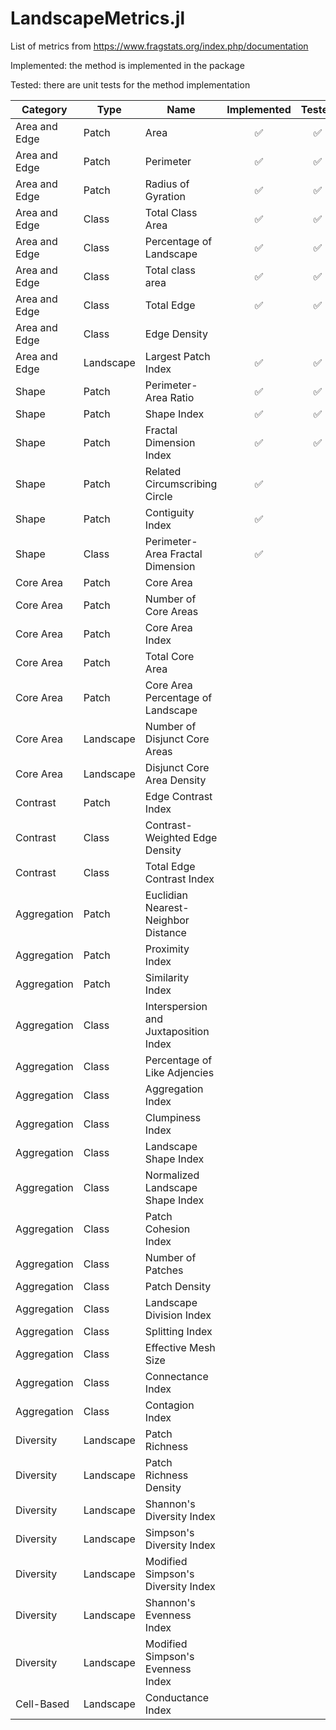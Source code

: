 # LandscapeMetrics.jl

List of metrics from https://www.fragstats.org/index.php/documentation

Implemented: the method is implemented in the package

Tested: there are unit tests for the method implementation


| Category | Type | Name | Implemented | Tested |
|-----|----|---|:-:|:-:|
| Area and Edge | Patch | Area | ✅ | ✅ |
| Area and Edge | Patch | Perimeter | ✅ | ✅ |
| Area and Edge | Patch | Radius of Gyration | ✅ | ✅ |
| Area and Edge | Class | Total Class Area | ✅ | ✅ |
| Area and Edge | Class | Percentage of Landscape | ✅ | ✅ |
| Area and Edge | Class | Total class area | ✅ | ✅ |
| Area and Edge | Class | Total Edge | ✅ | ✅ |
| Area and Edge | Class | Edge Density|  |  |
| Area and Edge | Landscape | Largest Patch Index | ✅ | ✅ |
| Shape | Patch | Perimeter-Area Ratio | ✅ | ✅ |
| Shape | Patch | Shape Index | ✅ | ✅ |
| Shape | Patch | Fractal Dimension Index | ✅ | ✅ |
| Shape | Patch | Related Circumscribing Circle| ✅ |   |
| Shape | Patch | Contiguity Index | ✅ |   |
| Shape | Class | Perimeter-Area Fractal Dimension | ✅ |   |
| Core Area | Patch | Core Area |   |   |
| Core Area | Patch | Number of Core Areas |   |   |
| Core Area | Patch | Core Area Index |   |   |
| Core Area | Patch | Total Core Area |   |   |
| Core Area | Patch | Core Area Percentage of Landscape |   |   |
| Core Area | Landscape | Number of Disjunct Core Areas |   |   |
| Core Area | Landscape | Disjunct Core Area Density |   |   |
| Contrast | Patch | Edge Contrast Index |   |   |
| Contrast | Class | Contrast-Weighted Edge Density |   |   |
| Contrast | Class | Total Edge Contrast Index |   |   |
| Aggregation | Patch | Euclidian Nearest-Neighbor Distance |   |   |  
| Aggregation | Patch | Proximity Index |   |   |
| Aggregation | Patch | Similarity Index |   |   |
| Aggregation | Class | Interspersion and Juxtaposition Index |   |   |
| Aggregation | Class | Percentage of Like Adjencies |   |   |
| Aggregation | Class | Aggregation Index |   |   |
| Aggregation | Class | Clumpiness Index |   |   |
| Aggregation | Class | Landscape Shape Index |   |   |
| Aggregation | Class | Normalized Landscape Shape Index |   |   |
| Aggregation | Class | Patch Cohesion Index |   |   |
| Aggregation | Class | Number of Patches |   |   |
| Aggregation | Class | Patch Density |   |   |
| Aggregation | Class | Landscape Division Index |   |   |
| Aggregation | Class | Splitting Index |   |   |
| Aggregation | Class | Effective Mesh Size |   |   |
| Aggregation | Class | Connectance Index |   |   |
| Aggregation | Class | Contagion Index |   |   |
| Diversity | Landscape | Patch Richness |   |   |
| Diversity | Landscape | Patch Richness Density |   |   |
| Diversity | Landscape | Shannon's Diversity Index |   |   |
| Diversity | Landscape | Simpson's Diversity Index |   |   |
| Diversity | Landscape | Modified Simpson's Diversity Index |   |   |
| Diversity | Landscape | Shannon's Evenness Index |   |   |
| Diversity | Landscape | Modified Simpson's Evenness Index |   |   |
| Cell-Based | Landscape | Conductance Index |   |   |

